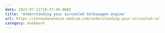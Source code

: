 ```yaml
---
date: 2023-07-11T18:37:49.000Z
title: 'Understanding your aircooled Volkswagen engine'
url: https://iknowdavehouse.medium.com/understanding-your-aircooled-volkswagen-engine-7d01688e799e
category: bookmark
---
```

